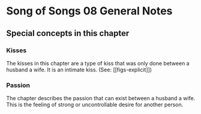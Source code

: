 # Song of Songs 08 General Notes
## Special concepts in this chapter

### Kisses
The kisses in this chapter are a type of kiss that was only done between a husband a wife. It is an intimate kiss. (See: [[figs-explicit]])

### Passion
The chapter describes the passion that can exist between a husband a wife. This is the feeling of strong or uncontrollable desire for another person.